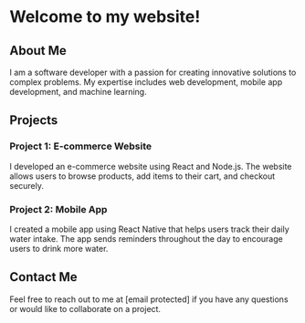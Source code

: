 # Welcome to my website!

## About Me
I am a software developer with a passion for creating innovative solutions to complex problems. My expertise includes web development, mobile app development, and machine learning.

## Projects
### Project 1: E-commerce Website
I developed an e-commerce website using React and Node.js. The website allows users to browse products, add items to their cart, and checkout securely.

### Project 2: Mobile App
I created a mobile app using React Native that helps users track their daily water intake. The app sends reminders throughout the day to encourage users to drink more water.

## Contact Me
Feel free to reach out to me at [email protected] if you have any questions or would like to collaborate on a project.